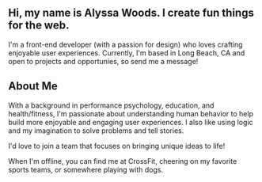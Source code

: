 ## Hi, my name is Alyssa Woods. I create fun things for the web.

I'm a front-end developer (with a passion for design) who loves crafting enjoyable user experiences. Currently, I'm based in Long Beach, CA and open to projects and opportunies, so send me a message!

## About Me

With a background in performance psychology, education, and health/fitness, I'm passionate about understanding human behavior to help build more enjoyable and engaging user experiences. I also like using logic and my imagination to solve problems and tell stories.


I'd love to join a team that focuses on bringing unique ideas to life!


When I'm offline, you can find me at CrossFit, cheering on my favorite sports teams, or somewhere playing with dogs.